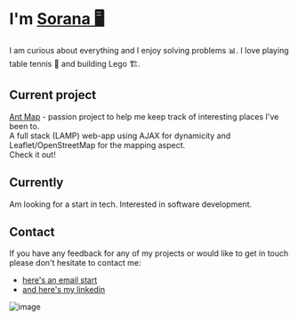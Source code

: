 # I'm [Sorana 🖥️](https://soranaioanamarin.com/)

I am curious about everything and I enjoy solving problems 📊. 
I love playing table tennis 🏓 and building Lego 🏗️.

## Current project
[Ant Map](https://antmap.online) - passion project to help me keep track of interesting places I've been to.   
A full stack (LAMP) web-app using AJAX for dynamicity and Leaflet/OpenStreetMap for the mapping aspect.   
Check it out!

## Currently
Am looking for a start in tech. Interested in software development.

## Contact
If you have any feedback for any of my projects or would like to get in touch please don't hesitate to contact me:
* [here's an email start](mailto:simcoding@gmail.com)
* [and here's my linkedin](https://www.linkedin.com/in/simcoding/)

![image](https://user-images.githubusercontent.com/57096435/156322970-c204a2dd-4d9b-40df-b91c-f5eaf7c6ba9c.png)

